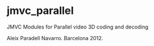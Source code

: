 jmvc_parallel
=============

JMVC Modules for Parallel video 3D coding and decoding

Aleix Paradell Navarro. Barcelona 2012.